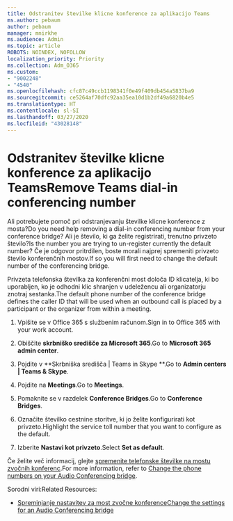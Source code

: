```yaml
---
title: Odstranitev številke klicne konference za aplikacijo Teams
ms.author: pebaum
author: pebaum
manager: mnirkhe
ms.audience: Admin
ms.topic: article
ROBOTS: NOINDEX, NOFOLLOW
localization_priority: Priority
ms.collection: Adm_O365
ms.custom:
- "9002248"
- "4540"
ms.openlocfilehash: cfc87c49ccb1198341f0e49f409db454a5837ba9
ms.sourcegitcommit: ce5264af70dfc92aa35ea10d1b2df49a6820b4e5
ms.translationtype: HT
ms.contentlocale: sl-SI
ms.lasthandoff: 03/27/2020
ms.locfileid: "43028148"
---
```

# <a name="remove-teams-dial-in-conferencing-number"></a><span data-ttu-id="3936c-102">Odstranitev številke klicne konference za aplikacijo Teams</span><span class="sxs-lookup"><span data-stu-id="3936c-102">Remove Teams dial-in conferencing number</span></span>

<span data-ttu-id="3936c-103">Ali potrebujete pomoč pri odstranjevanju številke klicne konference z mosta?</span><span class="sxs-lookup"><span data-stu-id="3936c-103">Do you need help removing a dial-in conferencing number from your conference bridge?</span></span> <span data-ttu-id="3936c-104">Ali je število, ki ga želite registrirati, trenutno privzeto število?</span><span class="sxs-lookup"><span data-stu-id="3936c-104">Is the number you are trying to un-register currently the default number?</span></span> <span data-ttu-id="3936c-105">Če je odgovor pritrdilen, boste morali najprej spremeniti privzeto število konferenčnih mostov.</span><span class="sxs-lookup"><span data-stu-id="3936c-105">If so you will first need to change the default number of the conferencing bridge.</span></span>

<span data-ttu-id="3936c-106">Privzeta telefonska številka za konferenčni most določa ID klicatelja, ki bo uporabljen, ko je odhodni klic shranjen v udeležencu ali organizatorju znotraj sestanka.</span><span class="sxs-lookup"><span data-stu-id="3936c-106">The default phone number of the conference bridge defines the caller ID that will be used when an outbound call is placed by a participant or the organizer from within a meeting.</span></span>

1. <span data-ttu-id="3936c-107">Vpišite se v Office 365 s službenim računom.</span><span class="sxs-lookup"><span data-stu-id="3936c-107">Sign in to Office 365 with your work account.</span></span>

2. <span data-ttu-id="3936c-108">Obiščite **skrbniško središče za Microsoft 365**.</span><span class="sxs-lookup"><span data-stu-id="3936c-108">Go to **Microsoft 365 admin center**.</span></span>

3. <span data-ttu-id="3936c-109">Pojdite v \*\*Skrbniška središča | Teams in Skype \*\*.</span><span class="sxs-lookup"><span data-stu-id="3936c-109">Go to **Admin centers | Teams & Skype**.</span></span>

4. <span data-ttu-id="3936c-110">Pojdite na **Meetings**.</span><span class="sxs-lookup"><span data-stu-id="3936c-110">Go to **Meetings**.</span></span>

5. <span data-ttu-id="3936c-111">Pomaknite se v razdelek **Conference Bridges**.</span><span class="sxs-lookup"><span data-stu-id="3936c-111">Go to **Conference Bridges**.</span></span>

6. <span data-ttu-id="3936c-112">Označite številko cestnine storitve, ki jo želite konfigurirati kot privzeto.</span><span class="sxs-lookup"><span data-stu-id="3936c-112">Highlight the service toll number that you want to configure as the default.</span></span>

7. <span data-ttu-id="3936c-113">Izberite **Nastavi kot privzeto**.</span><span class="sxs-lookup"><span data-stu-id="3936c-113">Select **Set as default**.</span></span>

<span data-ttu-id="3936c-114">Če želite več informacij, glejte [spremenite telefonske številke na mostu zvočnih konferenc](https://docs.microsoft.com/microsoftteams/change-the-phone-numbers-on-your-audio-conferencing-bridge).</span><span class="sxs-lookup"><span data-stu-id="3936c-114">For more information, refer to [Change the phone numbers on your Audio Conferencing bridge](https://docs.microsoft.com/microsoftteams/change-the-phone-numbers-on-your-audio-conferencing-bridge).</span></span>

<span data-ttu-id="3936c-115">Sorodni viri:</span><span class="sxs-lookup"><span data-stu-id="3936c-115">Related Resources:</span></span>

- [<span data-ttu-id="3936c-116">Spreminjanje nastavitev za most zvočne konference</span><span class="sxs-lookup"><span data-stu-id="3936c-116">Change the settings for an Audio Conferencing bridge</span></span>](https://docs.microsoft.com/microsoftteams/change-the-settings-for-an-audio-conferencing-bridge)

